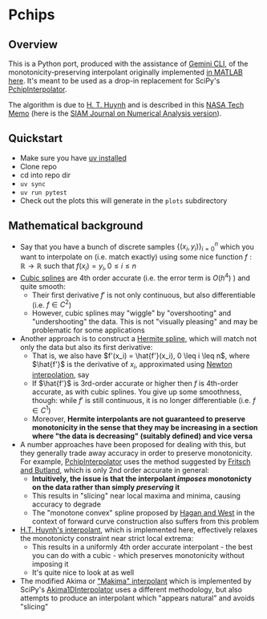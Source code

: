 # Pchips

## Overview

This is a Python port, produced with the assistance of [Gemini CLI](https://github.com/google-gemini/gemini-cli), of the monotonicity-preserving interpolant originally implemented [in MATLAB here](https://github.com/vglazer/USRA/tree/master/interpolation). It's meant to be used as a drop-in replacement for SciPy's [PchipInterpolator](https://docs.scipy.org/doc/scipy/reference/generated/scipy.interpolate.PchipInterpolator.html).

The algorithm is due to [H. T. Huynh](https://scholar.google.com/citations?user=ZXhGCtwAAAAJ&hl=en) and is described in this [NASA Tech Memo](https://ntrs.nasa.gov/citations/19910011517) (here is the [SIAM Journal on Numerical Analysis version](https://epubs.siam.org/doi/10.1137/0730004)).

## Quickstart

- Make sure you have [uv installed](https://docs.astral.sh/uv/getting-started/installation/)
- Clone repo
- cd into repo dir
- `uv sync`
- `uv run pytest`
- Check out the plots this will generate in the `plots` subdirectory

## Mathematical background

- Say that you have a bunch of discrete samples $\{(x_i, y_i)\}_{i = 0}^{n}$ which you want to interpolate on (i.e. match exactly) using some nice function $f: \mathbb{R} \rightarrow \mathbb{R}$ such that $f(x_i) = y_i, 0 \leq i \leq n$
- [Cubic splines](https://en.wikiversity.org/wiki/Cubic_Spline_Interpolation) are 4th order accurate (i.e. the error term is $O(h^4)$ ) and quite smooth:
  - Their first derivative $f'$ is not only continuous, but also differentiable (i.e. $f \in C^2$)
  - However, cubic splines may "wiggle" by "overshooting" and "undershooting" the data. This is not "visually pleasing" and may be problematic for some applications
- Another approach is to construct a [Hermite spline](https://en.wikipedia.org/wiki/Cubic_Hermite_spline), which will match not only the data but also its first derivative:
  - That is, we also have $f'(x_i) = \hat{f'}(x_i), 0 \leq i \leq n$, where $\hat{f'}$ is the derivative of $x_i$, approximated using [Newton interpolation](https://en.wikipedia.org/wiki/Polynomial_interpolation#Newton_Interpolation), say
  - If $\hat{f'}$ is 3rd-order accurate or higher then $f$ is 4th-order accurate, as with cubic splines. You give up some smoothness, though: while $f'$ is still continuous, it is no longer differentiable (i.e. $f \in C^1$)
  - Moreover, **Hermite interpolants are not guaranteed to preserve monotonicity in the sense that they may be increasing in a section where "the data is decreasing" (suitably defined) and vice versa**
- A number approaches have been proposed for dealing with this, but they generally trade away accuracy in order to preserve monotonicity. For example, [PchipInterpolator](https://docs.scipy.org/doc/scipy/reference/generated/scipy.interpolate.PchipInterpolator.html) uses the method suggested by [Fritsch and Butland](https://epubs.siam.org/doi/10.1137/0905021), which is only 2nd order accurate in general:
  - **Intuitively, the issue is that the interpolant _imposes_ monotonicty on the data rather than simply _preserving_ it**
  - This results in "slicing" near local maxima and minima, causing accuracy to degrade
  - The "monotone convex" spline proposed by [Hagan and West](https://www.deriscope.com/docs/Hagan_West_curves_AMF.pdf) in the context of forward curve construction also suffers from this problem
- [H.T. Huynh's interpolant](https://ntrs.nasa.gov/api/citations/19910011517/downloads/19910011517.pdf), which is implemented here, effectively relaxes the monotonicty constraint near strict local extrema:
  - This results in a uniformly 4th order accurate interpolant - the best you can do with a cubic - which preserves monotonicity without imposing it
  - It's quite nice to look at as well
- The modified Akima or ["Makima" interpolant](https://blogs.mathworks.com/cleve/2019/04/29/makima-piecewise-cubic-interpolation/) which is implemented by SciPy's [Akima1DInterpolator](https://docs.scipy.org/doc/scipy/reference/generated/scipy.interpolate.Akima1DInterpolator.html#scipy.interpolate.Akima1DInterpolator) uses a different methodology, but also attempts to produce an interpolant which "appears natural" and avoids "slicing"
